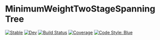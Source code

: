 # MinimumWeightTwoStageSpanningTree

[![Stable](https://img.shields.io/badge/docs-stable-blue.svg)](https://BatyLeo.github.io/MinimumWeightTwoStageSpanningTree.jl/stable/)
[![Dev](https://img.shields.io/badge/docs-dev-blue.svg)](https://BatyLeo.github.io/MinimumWeightTwoStageSpanningTree.jl/dev/)
[![Build Status](https://github.com/BatyLeo/MinimumWeightTwoStageSpanningTree.jl/actions/workflows/CI.yml/badge.svg?branch=main)](https://github.com/BatyLeo/MinimumWeightTwoStageSpanningTree.jl/actions/workflows/CI.yml?query=branch%3Amain)
[![Coverage](https://codecov.io/gh/BatyLeo/MinimumWeightTwoStageSpanningTree.jl/branch/main/graph/badge.svg)](https://codecov.io/gh/BatyLeo/MinimumWeightTwoStageSpanningTree.jl)
[![Code Style: Blue](https://img.shields.io/badge/code%20style-blue-4495d1.svg)](https://github.com/invenia/BlueStyle)
